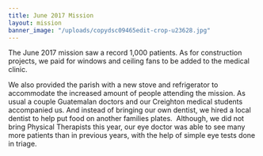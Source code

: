 ```yaml
---
title: June 2017 Mission
layout: mission
banner_image: "/uploads/copydsc09465edit-crop-u23628.jpg"
---
```


The June 2017 mission saw a record 1,000 patients. As for construction projects, we paid for windows and ceiling fans to be added to the medical clinic.

We also provided the parish with a new stove and refrigerator to accommodate the increased amount of people attending the mission. As usual a couple Guatemalan doctors and our Creighton medical students accompanied us. And instead of bringing our own dentist, we hired a local dentist to help put food on another families plates.  Although, we did not bring Physical Therapists this year, our eye doctor was able to see many more patients than in previous years, with the help of simple eye tests done in triage.